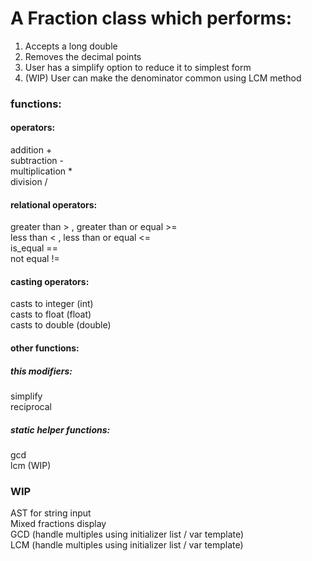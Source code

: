# A Fraction class which performs:
1. Accepts a long double
2. Removes the decimal points
3. User has a simplify option to reduce it to simplest form
4. (WIP) User can make the denominator common using LCM method     


### functions:
#### operators:  
addition +  
subtraction -  
multiplication *  
division /  

#### relational operators:  
greater than > , greater than or equal >=  
less than < , less than or equal <=  
is_equal ==  
not equal !=  

#### casting operators:  
casts to integer (int)  
casts to float (float)  
casts to double (double)  

#### other functions:  


##### this modifiers:  
simplify  
reciprocal  

##### static helper functions:  
gcd   
lcm (WIP)

### WIP
AST for string input   
Mixed fractions display  
GCD (handle multiples using initializer list / var template)  
LCM (handle multiples using initializer list / var template)  
 
 

